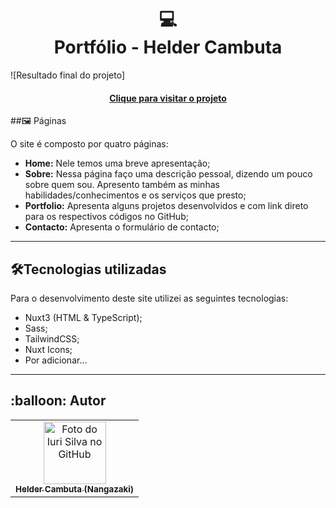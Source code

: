 <h1 align="center">
  💻<br>Portfólio - Helder Cambuta
</h1>

![Resultado final do projeto]

<h4 align="center"><a href="#">Clique para visitar o projeto</a></h4>

##:framed_picture: Páginas

O site é composto por quatro páginas:

- **Home:** Nele temos uma breve apresentação;
- **Sobre:** Nessa página faço uma descrição pessoal, dizendo um pouco sobre quem sou. Apresento também as minhas habilidades/conhecimentos e os serviços que presto;
- **Portfolio:** Apresenta alguns projetos desenvolvidos e com link direto para os respectivos códigos no GitHub;
- **Contacto:** Apresenta o formulário de contacto;

---

## :hammer_and_wrench:Tecnologias utilizadas

Para o desenvolvimento deste site utilizei as seguintes tecnologias:

- Nuxt3 (HTML & TypeScript);
- Sass;
- TailwindCSS;
- Nuxt Icons;
- Por adicionar...

---

<h2>:balloon: Autor</h2>

<table>
  <tr>
    <td align="center">
      <a href="https://github.com/nangazaki">
        <img src="https://avatars.githubusercontent.com/u/63684025?v=4" width="100px;" alt="Foto do Iuri Silva no GitHub"/><br>
        <sub>
          <b>Helder Cambuta (Nangazaki)</b>
        </sub>
      </a>
    </td>
  </tr>
</table>
